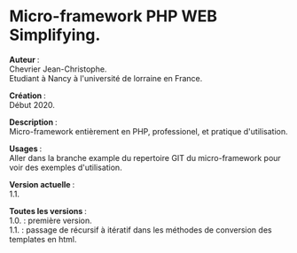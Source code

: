 # Micro-framework PHP WEB Simplifying.

<b> Auteur </b> : 
<br> Chevrier Jean-Christophe.
<br> Etudiant à Nancy à l'université de lorraine en France.

<b> Création </b> :
<br> Début 2020.

<b> Description </b> : 
<br> Micro-framework entièrement en PHP, professionel,
et pratique d'utilisation.  

<b> Usages </b>: 
<br> Aller dans la branche example du repertoire GIT du 
micro-framework pour voir des exemples d'utilisation. 

<b> Version actuelle </b> : 
<br> 1.1.

<b> Toutes les versions </b> : 
<br> 1.0. : première version.
<br> 1.1. : passage de récursif à itératif dans les méthodes de conversion des templates en html.
